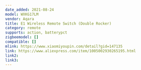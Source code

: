 ```yaml
---
date_added: 2021-08-24
model: WXKG17LM
vendor: Aqara
title: E1 Wireless Remote Switch (Double Rocker)
category: remote
supports: action, batterypct
zigbeemodel: []
compatible: []
mlink: https://www.xiaomiyoupin.com/detail?gid=147135
link: https://www.aliexpress.com/item/1005002930265195.html
link2: 
link3: 
---
```

 
